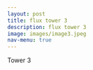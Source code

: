 ```yaml
---
layout: post
title: flux tower 3
description: flux tower 3
image: images/image3.jpeg
nav-menu: true
---
```


Tower 3
